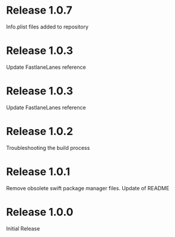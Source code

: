 # Release 1.0.7
Info.plist files added to repository

# Release 1.0.3
Update FastlaneLanes reference

# Release 1.0.3
Update FastlaneLanes reference

# Release 1.0.2
Troubleshooting the build process

# Release 1.0.1
Remove obsolete swift package manager files. Update of README

# Release 1.0.0
Initial Release

